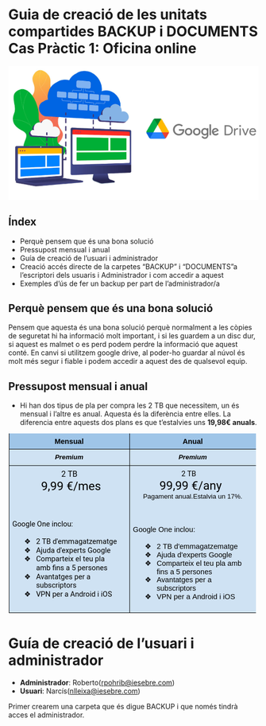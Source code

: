 # Guia de creació de les unitats compartides BACKUP i DOCUMENTS Cas Pràctic 1: Oficina online
![](driveportada.png)



## Índex


* Perquè pensem que és una bona solució
* Pressupost mensual i anual
* Guía de creació de l’usuari i administrador
* Creació accés directe de la carpetes “BACKUP” i “DOCUMENTS”a l’escriptori dels usuaris i Administrador i com accedir a aquest
* Exemples d’ús de fer un backup per part de l’administrador/a

## Perquè pensem que és una bona solució

Pensem que aquesta és una bona solució perquè normalment a les còpies de seguretat hi ha informació molt important, i si les guardem a un disc dur, si aquest es malmet o es perd podem perdre la informació que aquest conté.
En canvi si utilitzem google drive, al poder-ho guardar al núvol és molt més segur i fiable i podem accedir a aquest des de qualsevol equip.


## Pressupost mensual i anual

* Hi han dos tipus de pla per compra les 2 TB que necessitem, un és mensual i l’altre es anual. Aquesta és la diferència entre elles. La diferencia entre aquests dos plans es que t’estalvies uns **19,98€ anuals**.

![](fotopressupost.png)


# Guía de creació de l’usuari i administrador

 * **Administrador**: Roberto(rpohrib@iesebre.com)
 * **Usuari**: Narcís(nlleixa@iesebre.com)

Primer crearem una carpeta que és digue BACKUP i que només tindrà acces el administrador.


